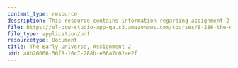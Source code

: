 ```yaml
---
content_type: resource
description: This resource contains information regarding assignment 2.
file: https://ol-ocw-studio-app-qa.s3.amazonaws.com/courses/8-286-the-early-universe-fall-2013/a8b2606656f810c7288be66a7c02ae2f_MIT8_286F13_ps2.pdf
file_type: application/pdf
resourcetype: Document
title: The Early Universe, Assignment 2
uid: a8b26066-56f8-10c7-288b-e66a7c02ae2f
---
```

